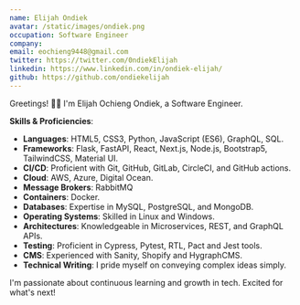 ```yaml
---
name: Elijah Ondiek
avatar: /static/images/ondiek.png
occupation: Software Engineer
company:
email: eochieng9448@gmail.com
twitter: https://twitter.com/0ndiekElijah
linkedin: https://www.linkedin.com/in/ondiek-elijah/
github: https://github.com/ondiekelijah
---
```


Greetings! 👋🏾 I'm Elijah Ochieng Ondiek, a Software Engineer.

**Skills & Proficiencies**:

- **Languages**: HTML5, CSS3, Python, JavaScript (ES6), GraphQL, SQL.
- **Frameworks**: Flask, FastAPI, React, Next.js, Node.js, Bootstrap5, TailwindCSS, Material UI.
- **CI/CD**: Proficient with Git, GitHub, GitLab, CircleCI, and GitHub actions.
- **Cloud**: AWS, Azure, Digital Ocean.
- **Message Brokers**: RabbitMQ
- **Containers**: Docker.
- **Databases**: Expertise in MySQL, PostgreSQL, and MongoDB.
- **Operating Systems**: Skilled in Linux and Windows.
- **Architectures**: Knowledgeable in Microservices, REST, and GraphQL APIs.
- **Testing**: Proficient in Cypress, Pytest, RTL, Pact and Jest tools.
- **CMS**: Experienced with Sanity, Shopify and HygraphCMS.
- **Technical Writing**: I pride myself on conveying complex ideas simply.

I'm passionate about continuous learning and growth in tech. Excited for what's next!
